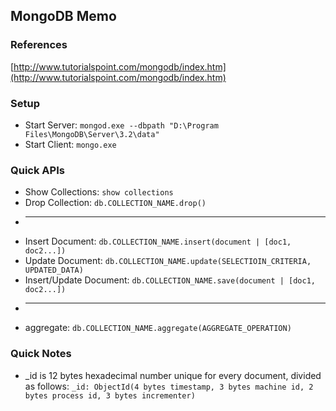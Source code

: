 MongoDB Memo
---
### References
[http://www.tutorialspoint.com/mongodb/index.htm](http://www.tutorialspoint.com/mongodb/index.htm)
### Setup
* Start Server: `mongod.exe --dbpath "D:\Program Files\MongoDB\Server\3.2\data"`
* Start Client: `mongo.exe`

### Quick APIs
* Show Collections: `show collections`
* Drop Collection: `db.COLLECTION_NAME.drop()`
* ---
* Insert Document: `db.COLLECTION_NAME.insert(document | [doc1, doc2...])`
* Update Document: `db.COLLECTION_NAME.update(SELECTIOIN_CRITERIA, UPDATED_DATA)`
* Insert/Update Document: `db.COLLECTION_NAME.save(document | [doc1, doc2...])`
* ---
* aggregate: `db.COLLECTION_NAME.aggregate(AGGREGATE_OPERATION)`

### Quick Notes
* _id is 12 bytes hexadecimal number unique for every document, divided as follows: `_id: ObjectId(4 bytes timestamp, 3 bytes machine id, 2 bytes process id, 3 bytes incrementer)`